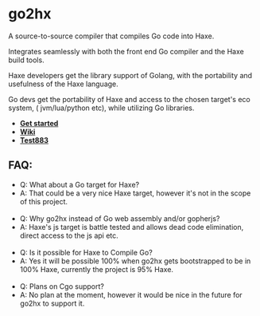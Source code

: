 

# go2hx

A source-to-source compiler that compiles Go code into Haxe.

Integrates seamlessly with both the front end Go compiler and the Haxe build tools.

Haxe developers get the library support of Golang, with the portability and usefulness of the Haxe language.

Go devs get the portability of Haxe and access to the chosen target's eco system, ( jvm/lua/python etc), while utilizing Go libraries.

* **[Get started](https://github.com/go2hx/go2hx#getting-started)**
* **[Wiki](https://github.com/go2hx/go2hx/wiki)**
* **[Test883](./test883)**

## FAQ:

* Q: What about a Go target for Haxe?
* A: That could be a very nice Haxe target, however it's not in the scope of this project.
<br><br>
* Q: Why go2hx instead of Go web assembly and/or gopherjs?
* A: Haxe's js target is battle tested and allows dead code elimination, direct access to the js api etc.
<br><br>
* Q: Is it possible for Haxe to Compile Go?
* A: Yes it will be possible 100% when go2hx gets bootstrapped to be in 100% Haxe, currently the project is 95% Haxe.
<br><br>
* Q: Plans on Cgo support?
* A: No plan at the moment, however it would be nice in the future for go2hx to support it.

